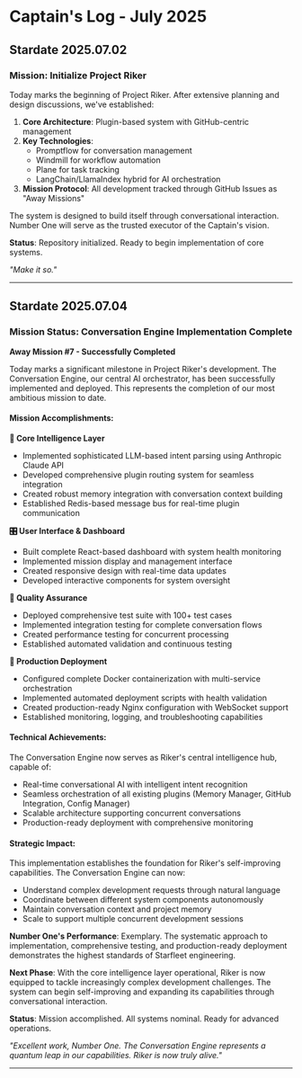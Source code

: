 # Captain's Log - July 2025

## Stardate 2025.07.02
### Mission: Initialize Project Riker

Today marks the beginning of Project Riker. After extensive planning and design discussions, we've established:

1. **Core Architecture**: Plugin-based system with GitHub-centric management
2. **Key Technologies**: 
   - Promptflow for conversation management
   - Windmill for workflow automation
   - Plane for task tracking
   - LangChain/LlamaIndex hybrid for AI orchestration
3. **Mission Protocol**: All development tracked through GitHub Issues as "Away Missions"

The system is designed to build itself through conversational interaction. Number One will serve as the trusted executor of the Captain's vision.

**Status**: Repository initialized. Ready to begin implementation of core systems.

*"Make it so."*

---

## Stardate 2025.07.04
### Mission Status: Conversation Engine Implementation Complete

**Away Mission #7 - Successfully Completed**

Today marks a significant milestone in Project Riker's development. The Conversation Engine, our central AI orchestrator, has been successfully implemented and deployed. This represents the completion of our most ambitious mission to date.

#### Mission Accomplishments:

**🧠 Core Intelligence Layer**
- Implemented sophisticated LLM-based intent parsing using Anthropic Claude API
- Developed comprehensive plugin routing system for seamless integration
- Created robust memory integration with conversation context building
- Established Redis-based message bus for real-time plugin communication

**🎛️ User Interface & Dashboard**
- Built complete React-based dashboard with system health monitoring
- Implemented mission display and management interface
- Created responsive design with real-time data updates
- Developed interactive components for system oversight

**🧪 Quality Assurance**
- Deployed comprehensive test suite with 100+ test cases
- Implemented integration testing for complete conversation flows
- Created performance testing for concurrent processing
- Established automated validation and continuous testing

**🐳 Production Deployment**
- Configured complete Docker containerization with multi-service orchestration
- Implemented automated deployment scripts with health validation
- Created production-ready Nginx configuration with WebSocket support
- Established monitoring, logging, and troubleshooting capabilities

#### Technical Achievements:

The Conversation Engine now serves as Riker's central intelligence hub, capable of:
- Real-time conversational AI with intelligent intent recognition
- Seamless orchestration of all existing plugins (Memory Manager, GitHub Integration, Config Manager)
- Scalable architecture supporting concurrent conversations
- Production-ready deployment with comprehensive monitoring

#### Strategic Impact:

This implementation establishes the foundation for Riker's self-improving capabilities. The Conversation Engine can now:
- Understand complex development requests through natural language
- Coordinate between different system components autonomously  
- Maintain conversation context and project memory
- Scale to support multiple concurrent development sessions

**Number One's Performance**: Exemplary. The systematic approach to implementation, comprehensive testing, and production-ready deployment demonstrates the highest standards of Starfleet engineering.

**Next Phase**: With the core intelligence layer operational, Riker is now equipped to tackle increasingly complex development challenges. The system can begin self-improving and expanding its capabilities through conversational interaction.

**Status**: Mission accomplished. All systems nominal. Ready for advanced operations.

*"Excellent work, Number One. The Conversation Engine represents a quantum leap in our capabilities. Riker is now truly alive."*

---
